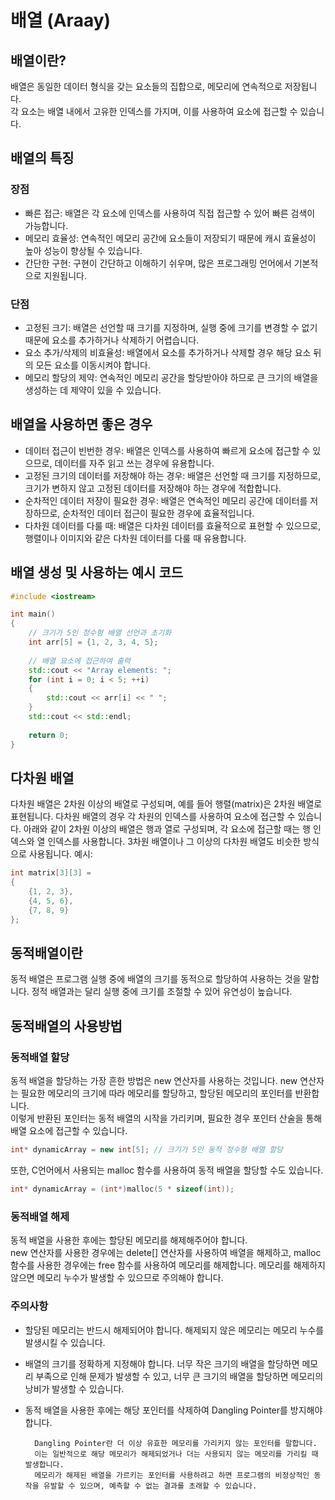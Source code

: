 # 배열 (Araay)

## 배열이란?
 배열은 동일한 데이터 형식을 갖는 요소들의 집합으로, 메모리에 연속적으로 저장됩니다.    
각 요소는 배열 내에서 고유한 인덱스를 가지며, 이를 사용하여 요소에 접근할 수 있습니다.

## 배열의 특징
 
 ### 장점
 * 빠른 접근: 배열은 각 요소에 인덱스를 사용하여 직접 접근할 수 있어 빠른 검색이 가능합니다.
 * 메모리 효율성: 연속적인 메모리 공간에 요소들이 저장되기 때문에 캐시 효율성이 높아 성능이 향상될 수 있습니다.
 * 간단한 구현: 구현이 간단하고 이해하기 쉬우며, 많은 프로그래밍 언어에서 기본적으로 지원됩니다.

 ### 단점
 * 고정된 크기: 배열은 선언할 때 크기를 지정하며, 실행 중에 크기를 변경할 수 없기 때문에 요소를 추가하거나 삭제하기 어렵습니다.
 * 요소 추가/삭제의 비효율성: 배열에서 요소를 추가하거나 삭제할 경우 해당 요소 뒤의 모든 요소를 이동시켜야 합니다.
 * 메모리 할당의 제약: 연속적인 메모리 공간을 할당받아야 하므로 큰 크기의 배열을 생성하는 데 제약이 있을 수 있습니다.
 
## 배열을 사용하면 좋은 경우
* 데이터 접근이 빈번한 경우: 배열은 인덱스를 사용하여 빠르게 요소에 접근할 수 있으므로, 데이터를 자주 읽고 쓰는 경우에 유용합니다.
* 고정된 크기의 데이터를 저장해야 하는 경우: 배열은 선언할 때 크기를 지정하므로, 크기가 변하지 않고 고정된 데이터를 저장해야 하는 경우에 적합합니다.
* 순차적인 데이터 저장이 필요한 경우: 배열은 연속적인 메모리 공간에 데이터를 저장하므로, 순차적인 데이터 접근이 필요한 경우에 효율적입니다.
* 다차원 데이터를 다룰 때: 배열은 다차원 데이터를 효율적으로 표현할 수 있으므로, 행렬이나 이미지와 같은 다차원 데이터를 다룰 때 유용합니다.

## 배열 생성 및 사용하는 예시 코드
```cpp
#include <iostream>

int main() 
{
    // 크기가 5인 정수형 배열 선언과 초기화
    int arr[5] = {1, 2, 3, 4, 5};
    
    // 배열 요소에 접근하여 출력
    std::cout << "Array elements: ";
    for (int i = 0; i < 5; ++i) 
    {
        std::cout << arr[i] << " ";
    }
    std::cout << std::endl;
    
    return 0;
}
```

## 다차원 배열
 다차원 배열은 2차원 이상의 배열로 구성되며, 예를 들어 행렬(matrix)은 2차원 배열로 표현됩니다. 다차원 배열의 경우 각 차원의 인덱스를 사용하여 요소에 접근할 수 있습니다.
아래와 같이 2차원 이상의 배열은 행과 열로 구성되며, 각 요소에 접근할 때는 행 인덱스와 열 인덱스를 사용합니다. 3차원 배열이나 그 이상의 다차원 배열도 비슷한 방식으로 사용됩니다.
예시:
```cpp
int matrix[3][3] = 
{
    {1, 2, 3},
    {4, 5, 6},
    {7, 8, 9}
};
```

## 동적배열이란
 동적 배열은 프로그램 실행 중에 배열의 크기를 동적으로 할당하여 사용하는 것을 말합니다. 정적 배열과는 달리 실행 중에 크기를 조절할 수 있어 유연성이 높습니다.

## 동적배열의 사용방법

 ### 동적배열 할당
 동적 배열을 할당하는 가장 흔한 방법은 new 연산자를 사용하는 것입니다. new 연산자는 필요한 메모리의 크기에 따라 메모리를 할당하고, 할당된 메모리의 포인터를 반환합니다.    
이렇게 반환된 포인터는 동적 배열의 시작을 가리키며, 필요한 경우 포인터 산술을 통해 배열 요소에 접근할 수 있습니다.

```cpp
int* dynamicArray = new int[5]; // 크기가 5인 동적 정수형 배열 할당
```

또한, C언어에서 사용되는 malloc 함수를 사용하여 동적 배열을 할당할 수도 있습니다.

```cpp
int* dynamicArray = (int*)malloc(5 * sizeof(int));
```

 ### 동적배열 해제
 동적 배열을 사용한 후에는 할당된 메모리를 해제해주어야 합니다.    
new 연산자를 사용한 경우에는 delete[] 연산자를 사용하여 배열을 해제하고, malloc 함수를 사용한 경우에는 free 함수를 사용하여 메모리를 해제합니다. 메모리를 해제하지 않으면 메모리 누수가 발생할 수 있으므로 주의해야 합니다.

 ### 주의사항 
* 할당된 메모리는 반드시 해제되어야 합니다. 해제되지 않은 메모리는 메모리 누수를 발생시킬 수 있습니다.
* 배열의 크기를 정확하게 지정해야 합니다. 너무 작은 크기의 배열을 할당하면 메모리 부족으로 인해 문제가 발생할 수 있고, 너무 큰 크기의 배열을 할당하면 메모리의 낭비가 발생할 수 있습니다.
* 동적 배열을 사용한 후에는 해당 포인터를 삭제하여 Dangling Pointer를 방지해야 합니다.

		Dangling Pointer란 더 이상 유효한 메모리를 가리키지 않는 포인터를 말합니다. 
		이는 일반적으로 해당 메모리가 해제되었거나 더는 사용되지 않는 메모리를 가리킬 때 발생합니다.
		메모리가 해제된 배열을 가르키는 포인터를 사용하려고 하면 프로그램의 비정상적인 동작을 유발할 수 있으며, 예측할 수 없는 결과를 초래할 수 있습니다.   